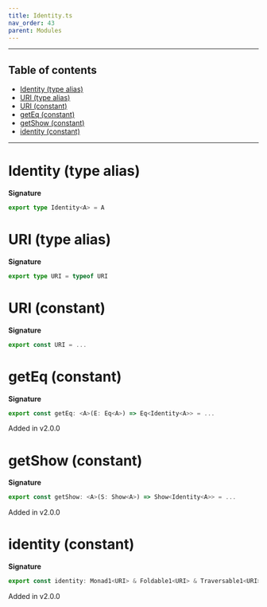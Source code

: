 ```yaml
---
title: Identity.ts
nav_order: 43
parent: Modules
---
```


---

<h2 class="text-delta">Table of contents</h2>

- [Identity (type alias)](#identity-type-alias)
- [URI (type alias)](#uri-type-alias)
- [URI (constant)](#uri-constant)
- [getEq (constant)](#geteq-constant)
- [getShow (constant)](#getshow-constant)
- [identity (constant)](#identity-constant)

---

# Identity (type alias)

**Signature**

```ts
export type Identity<A> = A
```

# URI (type alias)

**Signature**

```ts
export type URI = typeof URI
```

# URI (constant)

**Signature**

```ts
export const URI = ...
```

# getEq (constant)

**Signature**

```ts
export const getEq: <A>(E: Eq<A>) => Eq<Identity<A>> = ...
```

Added in v2.0.0

# getShow (constant)

**Signature**

```ts
export const getShow: <A>(S: Show<A>) => Show<Identity<A>> = ...
```

Added in v2.0.0

# identity (constant)

**Signature**

```ts
export const identity: Monad1<URI> & Foldable1<URI> & Traversable1<URI> & Alt1<URI> & Comonad1<URI> & ChainRec1<URI> = ...
```

Added in v2.0.0
